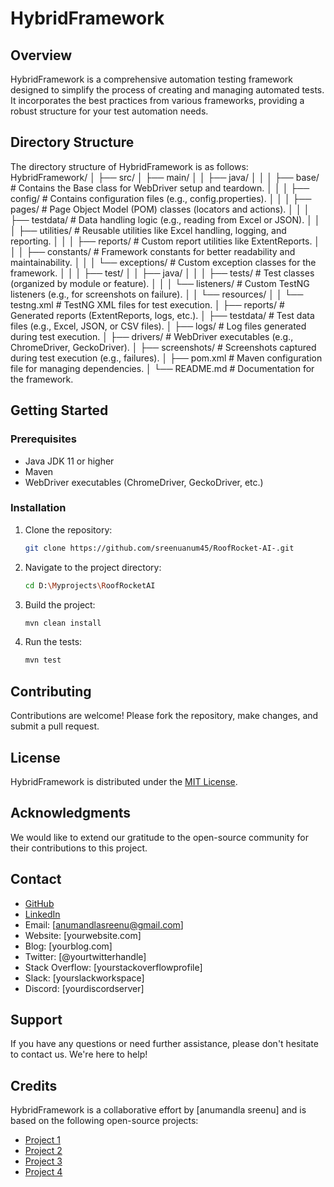 # HybridFramework

## Overview
HybridFramework is a comprehensive automation testing framework designed to simplify the process of creating and managing automated tests. It incorporates the best practices from various frameworks, providing a robust structure for your test automation needs.

## Directory Structure

The directory structure of HybridFramework is as follows:
HybridFramework/
│
├── src/
│   ├── main/
│   │   ├── java/
│   │   │   ├── base/               # Contains the Base class for WebDriver setup and teardown.
│   │   │   ├── config/             # Contains configuration files (e.g., config.properties).
│   │   │   ├── pages/              # Page Object Model (POM) classes (locators and actions).
│   │   │   ├── testdata/           # Data handling logic (e.g., reading from Excel or JSON).
│   │   │   ├── utilities/          # Reusable utilities like Excel handling, logging, and reporting.
│   │   │   ├── reports/            # Custom report utilities like ExtentReports.
│   │   │   ├── constants/          # Framework constants for better readability and maintainability.
│   │   │   └── exceptions/         # Custom exception classes for the framework.
│   │
│   ├── test/
│   │   ├── java/
│   │   │   ├── tests/              # Test classes (organized by module or feature).
│   │   │   └── listeners/          # Custom TestNG listeners (e.g., for screenshots on failure).
│   │   └── resources/
│   │       └── testng.xml          # TestNG XML files for test execution.
│
├── reports/                        # Generated reports (ExtentReports, logs, etc.).
│
├── testdata/                       # Test data files (e.g., Excel, JSON, or CSV files).
│
├── logs/                           # Log files generated during test execution.
│
├── drivers/                        # WebDriver executables (e.g., ChromeDriver, GeckoDriver).
│
├── screenshots/                    # Screenshots captured during test execution (e.g., failures).
│
├── pom.xml                         # Maven configuration file for managing dependencies.
│
└── README.md                       # Documentation for the framework.


## Getting Started

### Prerequisites
- Java JDK 11 or higher
- Maven
- WebDriver executables (ChromeDriver, GeckoDriver, etc.)

### Installation
1. Clone the repository:
   ```bash
   git clone https://github.com/sreenuanum45/RoofRocket-AI-.git
   ```

2. Navigate to the project directory:
   ```bash
   cd D:\Myprojects\RoofRocketAI
   ```

3. Build the project:
   ```bash
   mvn clean install
   ```

4. Run the tests:
   ```bash
   mvn test

## Contributing
Contributions are welcome! Please fork the repository, make changes, and submit a pull request.

## License
HybridFramework is distributed under the [MIT License](LICENSE).

## Acknowledgments
We would like to extend our gratitude to the open-source community for their contributions to this project.

## Contact
- [GitHub](https://github.com/sreenuanum45/RoofRocket-AI-.git)
- [LinkedIn](https://www.linkedin.com/in/yourusername/)
- Email: [anumandlasreenu@gmail.com]
- Website: [yourwebsite.com]
- Blog: [yourblog.com]
- Twitter: [@yourtwitterhandle]
- Stack Overflow: [yourstackoverflowprofile]
- Slack: [yourslackworkspace]
- Discord: [yourdiscordserver]

## Support
If you have any questions or need further assistance, please don't hesitate to contact us. We're here to help!


## Credits
HybridFramework is a collaborative effort by [anumandla sreenu] and is based on the following open-source projects:

- [Project 1](https://github.com/sreenuanum45/RoofRocket-AI-.git)
- [Project 2](https://github.com/sreenuanum45/vinothqaacademy_HybridFramework.git)
- [Project 3](https://github.com/sreenuanum45/HybridFramework.git) 
- [Project 4](https://github.com/sreenuanum45/sleeplogik.git)
   
